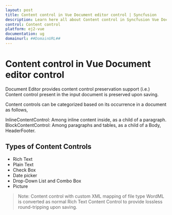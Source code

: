 ```yaml
---
layout: post
title: Content control in Vue Document editor control | Syncfusion
description: Learn here all about Content control in Syncfusion Vue Document editor control of Syncfusion Essential JS 2 and more.
control: Content control 
platform: ej2-vue
documentation: ug
domainurl: ##DomainURL##
---
```


# Content control in Vue Document editor control

Document Editor provides content control preservation support (i.e.) Content control present in the input document is preserved upon saving.

Content controls can be categorized based on its occurrence in a document as follows,

InlineContentControl: Among inline content inside, as a child of a paragraph.
BlockContentControl: Among paragraphs and tables, as a child of a Body, HeaderFooter.

## Types of Content Controls

* Rich Text
* Plain Text
* Check Box
* Date picker
* Drop-Down List and Combo Box
* Picture

>Note: Content control with custom XML mapping of file type WordML is converted as normal Rich Text Content Control to provide lossless round-tripping upon saving.
